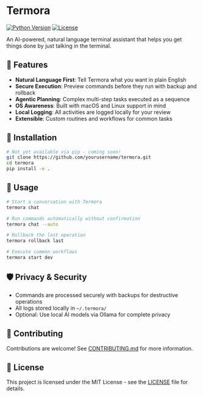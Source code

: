 # Termora

[![Python Version](https://img.shields.io/badge/python-3.8%2B-blue)]()
[![License](https://img.shields.io/badge/license-MIT-green)]()

An AI-powered, natural language terminal assistant that helps you get things done by just talking in the terminal.

## 🧠 Features

- **Natural Language First**: Tell Termora what you want in plain English
- **Secure Execution**: Preview commands before they run with backup and rollback
- **Agentic Planning**: Complex multi-step tasks executed as a sequence
- **OS Awareness**: Built with macOS and Linux support in mind
- **Local Logging**: All activities are logged locally for your review
- **Extensible**: Custom routines and workflows for common tasks

## 🚀 Installation

```bash
# Not yet available via pip - coming soon!
git clone https://github.com/yourusername/termora.git
cd termora
pip install -e .
```

## 🔨 Usage

```bash
# Start a conversation with Termora
termora chat

# Run commands automatically without confirmation
termora chat --auto

# Rollback the last operation
termora rollback last

# Execute common workflows
termora start dev
```

## 🛡️ Privacy & Security

- Commands are processed securely with backups for destructive operations
- All logs stored locally in `~/.termora/`
- Optional: Use local AI models via Ollama for complete privacy

## 🤝 Contributing

Contributions are welcome! See [CONTRIBUTING.md](CONTRIBUTING.md) for more information.

## 📝 License

This project is licensed under the MIT License - see the [LICENSE](LICENSE) file for details.
